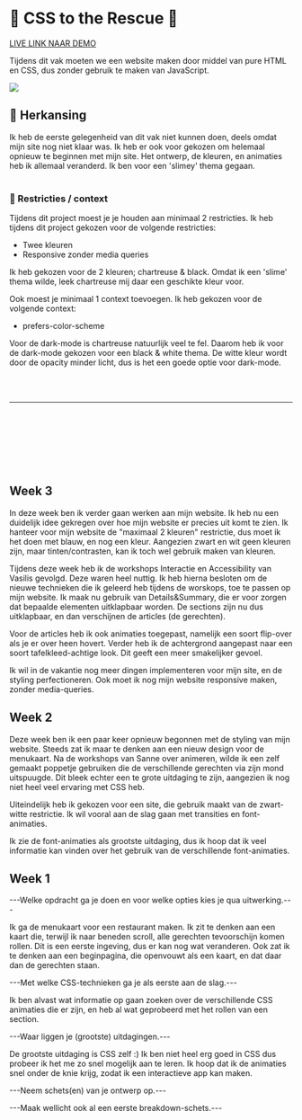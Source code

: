 # 🧡 CSS to the Rescue 🧡

[LIVE LINK NAAR DEMO](https://tender-wiles-e17517.netlify.app/)

Tijdens dit vak moeten we een website maken door middel van pure HTML en CSS, dus zonder gebruik te maken van JavaScript.  

![](https://imgur.com/Sdslf6n.png)

## 🔨 Herkansing

Ik heb de eerste gelegenheid van dit vak niet kunnen doen, deels omdat mijn site nog niet klaar was. Ik heb er ook voor gekozen om helemaal opnieuw te beginnen met mijn site. Het ontwerp, de kleuren, en animaties heb ik allemaal veranderd. Ik ben voor een 'slimey' thema gegaan. 
<br><br>

### 🚫 Restricties / context
Tijdens dit project moest je je houden aan minimaal 2 restricties.
Ik heb tijdens dit project gekozen voor de volgende restricties:

- Twee kleuren
- Responsive zonder media queries

Ik heb gekozen voor de 2 kleuren; chartreuse & black. Omdat ik een 'slime' thema wilde, leek chartreuse mij daar een geschikte kleur voor.

Ook moest je minimaal 1 context toevoegen. Ik heb gekozen voor de volgende context: 

- prefers-color-scheme

Voor de dark-mode is chartreuse natuurlijk veel te fel. Daarom heb ik voor de dark-mode gekozen voor een black & white thema. De witte kleur wordt door de opacity minder licht, dus is het een goede optie voor dark-mode.

<br><br>

-------------------------------
<br><br><br><br><br><br>
## Week 3 ##

In deze week ben ik verder gaan werken aan mijn website.
Ik heb nu een duidelijk idee gekregen over hoe mijn website er precies uit komt te zien.
Ik hanteer voor mijn website de "maximaal 2 kleuren" restrictie, dus moet ik het doen met blauw, en nog een kleur.
Aangezien zwart en wit geen kleuren zijn, maar tinten/contrasten, kan ik toch wel gebruik maken van kleuren.

Tijdens deze week heb ik de workshops Interactie en Accessibility van Vasilis gevolgd. Deze waren heel nuttig.
Ik heb hierna besloten om de nieuwe technieken die ik geleerd heb tijdens de worskops, toe te passen op mijn website.
Ik maak nu gebruik van Details&Summary, die er voor zorgen dat bepaalde elementen uitklapbaar worden.
De sections zijn nu dus uitklapbaar, en dan verschijnen de articles (de gerechten).

Voor de articles heb ik ook animaties toegepast, namelijk een soort flip-over als je er over heen hovert.
Verder heb ik de achtergrond aangepast naar een soort tafelkleed-achtige look. Dit geeft een meer smakelijker gevoel.

Ik wil in de vakantie nog meer dingen implementeren voor mijn site, en de styling perfectioneren.
Ook moet ik nog mijn website responsive maken, zonder media-queries.



## Week 2 ##

Deze week ben ik een paar keer opnieuw begonnen met de styling van mijn website.
Steeds zat ik maar te denken aan een nieuw design voor de menukaart. Na de workshops van Sanne over animeren, 
wilde ik een zelf gemaakt poppetje gebruiken die de verschillende gerechten via zijn mond uitspuugde.
Dit bleek echter een te grote uitdaging te zijn, aangezien ik nog niet heel veel ervaring met CSS heb.

Uiteindelijk heb ik gekozen voor een site, die gebruik maakt van de zwart-witte restrictie.
Ik wil vooral aan de slag gaan met transities en font-animaties. 

Ik zie de font-animaties als grootste uitdaging, dus ik hoop dat ik veel informatie kan vinden over het gebruik
van de verschillende font-animaties. 


## Week 1 ##

---Welke opdracht ga je doen en voor welke opties kies je qua uitwerking.---

Ik ga de menukaart voor een restaurant maken. Ik zit te denken aan een kaart die, terwijl ik naar beneden scroll,
alle gerechten tevoorschijn komen rollen. Dit is een eerste ingeving, dus er kan nog wat veranderen.
Ook zat ik te denken aan een beginpagina, die openvouwt als een kaart, en dat daar dan de gerechten staan.

---Met welke CSS-technieken ga je als eerste aan de slag.---

Ik ben alvast wat informatie op gaan zoeken over de verschillende CSS animaties die er zijn, en heb al wat
geprobeerd met het rollen van een section.

---Waar liggen je (grootste) uitdagingen.---

De grootste uitdaging is CSS zelf :)
Ik ben niet heel erg goed in CSS dus probeer ik het me zo snel mogelijk aan te leren.
Ik hoop dat ik de animaties snel onder de knie krijg, zodat ik een interactieve app kan maken.

---Neem schets(en) van je ontwerp op.---


---Maak wellicht ook al een eerste breakdown-schets.---